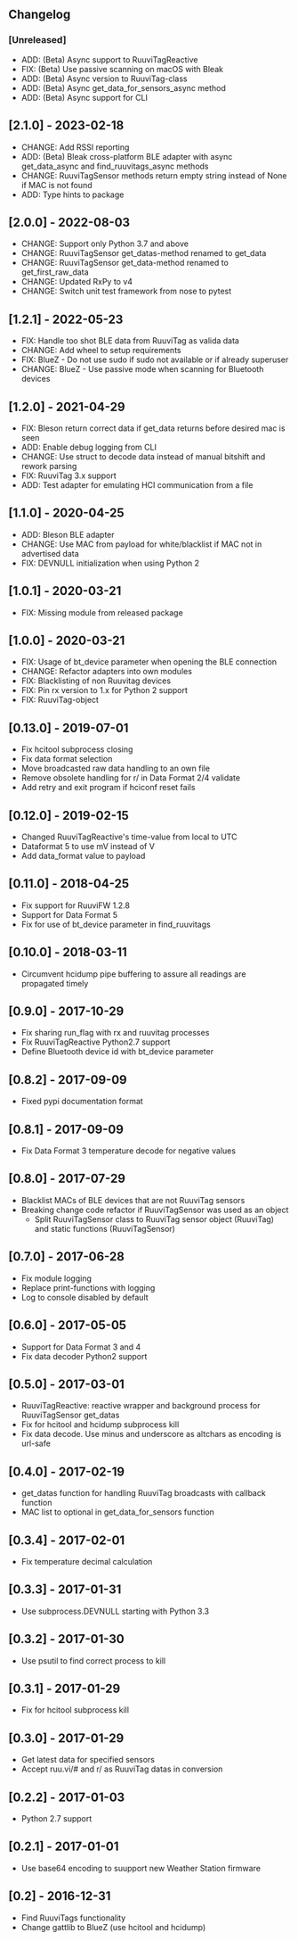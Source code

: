 ## Changelog

### [Unreleased]
* ADD: (Beta) Async support to RuuviTagReactive
* FIX: (Beta) Use passive scanning on macOS with Bleak
* ADD: (Beta) Async version to RuuviTag-class
* ADD: (Beta) Async get_data_for_sensors_async method
* ADD: (Beta) Async support for CLI

## [2.1.0] - 2023-02-18
* CHANGE: Add RSSI reporting
* ADD: (Beta) Bleak cross-platform BLE adapter with async get_data_async and find_ruuvitags_async methods
* CHANGE: RuuviTagSensor methods return empty string instead of None if MAC is not found
* ADD: Type hints to package

## [2.0.0] - 2022-08-03
* CHANGE: Support only Python 3.7 and above
* CHANGE: RuuviTagSensor get_datas-method renamed to get_data
* CHANGE: RuuviTagSensor get_data-method renamed to get_first_raw_data
* CHANGE: Updated RxPy to v4
* CHANGE: Switch unit test framework from nose to pytest

## [1.2.1] - 2022-05-23
* FIX: Handle too shot BLE data from RuuviTag as valida data
* CHANGE: Add wheel to setup requirements
* FIX: BlueZ - Do not use sudo if sudo not available or if already superuser
* CHANGE: BlueZ - Use passive mode when scanning for Bluetooth devices

## [1.2.0] - 2021-04-29
* FIX: Bleson return correct data if get_data returns before desired mac is seen
* ADD: Enable debug logging from CLI
* CHANGE: Use struct to decode data instead of manual bitshift and rework parsing
* FIX: RuuviTag 3.x support
* ADD: Test adapter for emulating HCI communication from a file

## [1.1.0] - 2020-04-25
* ADD: Bleson BLE adapter
* CHANGE: Use MAC from payload for white/blacklist if MAC not in advertised data
* FIX: DEVNULL initialization when using Python 2

## [1.0.1] - 2020-03-21
* FIX: Missing module from released package

## [1.0.0] - 2020-03-21
* FIX: Usage of bt_device parameter when opening the BLE connection
* CHANGE: Refactor adapters into own modules
* FIX: Blacklisting of non Ruuvitag devices
* FIX: Pin rx version to 1.x for Python 2 support
* FIX: RuuviTag-object

## [0.13.0] - 2019-07-01
* Fix hcitool subprocess closing
* Fix data format selection
* Move broadcasted raw data handling to an own file
* Remove obsolete handling for r/ in Data Format 2/4 validate
* Add retry and exit program if hciconf reset fails

## [0.12.0] - 2019-02-15
* Changed RuuviTagReactive's time-value from local to UTC 
* Dataformat 5 to use mV instead of V
* Add data_format value to payload

## [0.11.0] - 2018-04-25
* Fix support for RuuviFW 1.2.8 
* Support for Data Format 5
* Fix for use of bt_device parameter in find_ruuvitags

## [0.10.0] - 2018-03-11
* Circumvent hcidump pipe buffering to assure all readings are propagated timely

## [0.9.0] - 2017-10-29
* Fix sharing run_flag with rx and ruuvitag processes
* Fix RuuviTagReactive Python2.7 support
* Define Bluetooth device id with bt_device parameter

## [0.8.2] - 2017-09-09
* Fixed pypi documentation format

## [0.8.1] - 2017-09-09
* Fix Data Format 3 temperature decode for negative values

## [0.8.0] - 2017-07-29
* Blacklist MACs of BLE devices that are not RuuviTag sensors
* Breaking change code refactor if RuuviTagSensor was used as an object
    * Split RuuviTagSensor class to RuuviTag sensor object (RuuviTag) and static functions (RuuviTagSensor) 

## [0.7.0] - 2017-06-28
* Fix module logging
* Replace print-functions with logging
* Log to console disabled by default

## [0.6.0] - 2017-05-05
* Support for Data Format 3 and 4
* Fix data decoder Python2 support

## [0.5.0] - 2017-03-01
* RuuviTagReactive: reactive wrapper and background process for RuuviTagSensor get_datas 
* Fix for hcitool and hcidump subprocess kill
* Fix data decode. Use minus and underscore as altchars as encoding is url-safe

## [0.4.0] - 2017-02-19
* get_datas function for handling RuuviTag broadcasts with callback function
* MAC list to optional in get_data_for_sensors function

## [0.3.4] - 2017-02-01
* Fix temperature decimal calculation 

## [0.3.3] - 2017-01-31
* Use subprocess.DEVNULL starting with Python 3.3

## [0.3.2] - 2017-01-30
* Use psutil to find correct process to kill

## [0.3.1] - 2017-01-29
* Fix for hcitool subprocess kill

## [0.3.0] - 2017-01-29
* Get latest data for specified sensors 
* Accept ruu.vi/# and r/ as RuuviTag datas in conversion

## [0.2.2] - 2017-01-03
* Python 2.7 support

## [0.2.1] - 2017-01-01
* Use base64 encoding to suupport new Weather Station firmware 

## [0.2] - 2016-12-31
* Find RuuviTags functionality
* Change gattlib to BlueZ (use hcitool and hcidump)
